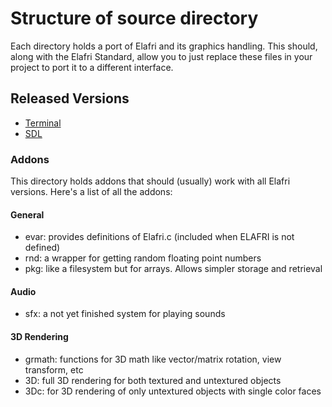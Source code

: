# Structure of source directory

Each directory holds a port of Elafri and its graphics handling.
This should, along with the Elafri Standard, allow you to just replace these
files in your project to port it to a different interface.

## Released Versions

* [Terminal](./Terminal)
* [SDL](./SDL)

### Addons

This directory holds addons that should (usually) work with all Elafri versions.
Here's a list of all the addons:

#### General

* evar: provides definitions of Elafri.c (included when ELAFRI is not defined)
* rnd: a wrapper for getting random floating point numbers
* pkg: like a filesystem but for arrays. Allows simpler storage and retrieval

#### Audio

* sfx: a not yet finished system for playing sounds

#### 3D Rendering

* grmath: functions for 3D math like vector/matrix rotation, view transform, etc
* 3D: full 3D rendering for both textured and untextured objects
* 3Dc: for 3D rendering of only untextured objects with single color faces
